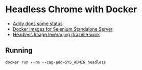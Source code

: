 # Headless Chrome with Docker

- [Addy does some status](https://gist.github.com/addyosmani/5336747)
- [Docker images for Selenium Standalone Server](https://github.com/SeleniumHQ/docker-selenium)
- [Headless Image leveraging jfrazelle work](https://github.com/justinribeiro/dockerfiles/tree/master/chrome-headless)

## Running

```docker run --rm --cap-add=SYS_ADMIN headless```